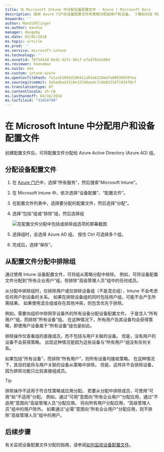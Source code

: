 ```yaml
---
title: 在 Microsoft Intune 中分配设备配置文件 - Azure | Microsoft Docs
description: 使用 Azure 门户将设备配置文件和策略分配给用户和设备。 了解如何在 Microsoft InTune 中从配置文件分配中排除组。
keywords: ''
author: MandiOhlinger
ms.author: mandia
manager: dougeby
ms.date: 03/01/2018
ms.topic: article
ms.prod: ''
ms.service: microsoft-intune
ms.technology: ''
ms.assetid: f6f5414d-0e41-42fc-b6cf-e7ad76e1e06d
ms.reviewer: heenamac
ms.suite: ems
ms.custom: intune-azure
ms.openlocfilehash: fa1a1b1085d196411a03a6228eefa808399397ea
ms.sourcegitcommit: 5eba4bad151be32346aedc7cbb0333d71934f8cf
ms.translationtype: HT
ms.contentlocale: zh-CN
ms.lasthandoff: 04/16/2018
ms.locfileid: "31024798"
---
```

# <a name="assign-user-and-device-profiles-in-microsoft-intune"></a>在 Microsoft Intune 中分配用户和设备配置文件

创建配置文件后，可将配置文件分配给 Azure Active Directory (Azure AD) 组。

## <a name="assign-a-device-profile"></a>分配设备配置文件

1. 在 [Azure 门户](https://portal.azure.com)中，选择“所有服务”，然后搜索“Microsoft Intune”。
2. 在 Microsoft Intune 中，依次选择“设备配置”、“配置文件”。
3. 在配置文件列表中，选择要分配的配置文件，然后选择“分配”。
4. 选择“包括”组或“排除”组，然后选择组  

    ![在配置文件分配中包括或排除组选项的屏幕截图](./media/group-include-exclude.png)

5. 选择组时，会选择 Azure AD 组。 按住 Ctrl 可选择多个组。
6. 完成后，选择“保存”。

## <a name="exclude-groups-from-a-profile-assignment"></a>从配置文件分配中排除组

通过使用 Intune 设备配置文件，可将组从策略分配中排除。 例如，可将设备配置文件分配到“所有企业用户”组，但排除“高级管理人员”组中的任何成员。

从分配中排除组时，仅排除用户或仅排除设备组（不是混合组），Intune 不会考虑任何用户到设备的关系。 如果在排除设备组的同时包括用户组，可能不会产生所需结果。 如果使用混合组或存在其他冲突，则包含优先于排除。

例如，需要向组织中除网亭设备外的所有设备分配设备配置文件。 于是含入“所有用户”组，而排除“所有设备”组。 在这种情况下，所有用户及其设备均会获得策略，即使用户设备属于“所有设备”组也是如此。

排除操作仅查看组的直接成员，而不包括与用户关联的设备。 但是，没有用户的设备不会获得策略。 出现这种情况是因为这些设备与“所有用户”组没有任何关系。

如果包括“所有设备”，而排除“所有用户”，则所有设备均接收策略。 在这种情况下，其目的是将与用户关联的设备从策略中排除。 但是，这样并不会排除设备，因为排除功能只比较直接组成员。

>[!TIP]
>排除操作不适用于符合性策略或应用分配。 若要从分配中排除成员，可使用“可用”和“不适用”分配。 例如，通过“可用”意图向“所有企业用户”分配应用，通过“不适用”意图向“高级管理人员”分配应用。 将向所有用户分配应用，“高级管理人员”组中的用户除外。 如果通过“必需”意图向“所有企业用户”分配应用，则不排除“高级管理人员”组中的用户。

## <a name="next-steps"></a>后续步骤
有关监视设备配置文件分配的指南，请参阅[如何监视设备配置文件](device-profile-monitor.md)。
